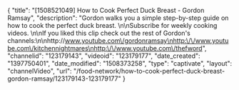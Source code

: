 {
    "title": "[1508521049] How to Cook Perfect Duck Breast - Gordon Ramsay",
    "description": "Gordon walks you a simple step-by-step guide on how to cook the perfect duck breast. \n\nSubscribe for weekly cooking videos. \n\nIf you liked this clip check out the rest of Gordon's channels:\n\nhttp:\/\/www.youtube.com\/gordonramsay\nhttp:\/\/www.youtube.com\/kitchennightmares\nhttp:\/\/www.youtube.com\/thefword",
    "channelid": "123179143",
    "videoid": "123179177",
    "date_created": "1397750401",
    "date_modified": "1508373258",
    "type": "captivate",
    "layout": "channelVideo",
    "url": "\/food-network\/how-to-cook-perfect-duck-breast-gordon-ramsay\/123179143-123179177"
}